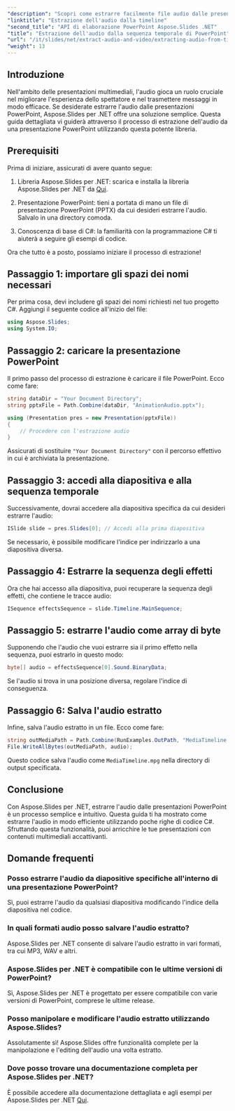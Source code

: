 ```yaml
---
"description": "Scopri come estrarre facilmente file audio dalle presentazioni PowerPoint utilizzando Aspose.Slides per .NET. Questa guida dettagliata fornisce istruzioni chiare."
"linktitle": "Estrazione dell'audio dalla timeline"
"second_title": "API di elaborazione PowerPoint Aspose.Slides .NET"
"title": "Estrazione dell'audio dalla sequenza temporale di PowerPoint"
"url": "/it/slides/net/extract-audio-and-video/extracting-audio-from-timeline/"
"weight": 13
---
```


## Introduzione

Nell'ambito delle presentazioni multimediali, l'audio gioca un ruolo cruciale nel migliorare l'esperienza dello spettatore e nel trasmettere messaggi in modo efficace. Se desiderate estrarre l'audio dalle presentazioni PowerPoint, Aspose.Slides per .NET offre una soluzione semplice. Questa guida dettagliata vi guiderà attraverso il processo di estrazione dell'audio da una presentazione PowerPoint utilizzando questa potente libreria.

## Prerequisiti

Prima di iniziare, assicurati di avere quanto segue:

1. Libreria Aspose.Slides per .NET: scarica e installa la libreria Aspose.Slides per .NET da [Qui](https://releases.aspose.com/slides/net/).

2. Presentazione PowerPoint: tieni a portata di mano un file di presentazione PowerPoint (PPTX) da cui desideri estrarre l'audio. Salvalo in una directory comoda.

3. Conoscenza di base di C#: la familiarità con la programmazione C# ti aiuterà a seguire gli esempi di codice.

Ora che tutto è a posto, possiamo iniziare il processo di estrazione!

## Passaggio 1: importare gli spazi dei nomi necessari

Per prima cosa, devi includere gli spazi dei nomi richiesti nel tuo progetto C#. Aggiungi il seguente codice all'inizio del file:

```csharp
using Aspose.Slides;
using System.IO;
```

## Passaggio 2: caricare la presentazione PowerPoint

Il primo passo del processo di estrazione è caricare il file PowerPoint. Ecco come fare:

```csharp
string dataDir = "Your Document Directory";
string pptxFile = Path.Combine(dataDir, "AnimationAudio.pptx");

using (Presentation pres = new Presentation(pptxFile))
{
    // Procedere con l'estrazione audio
}
```

Assicurati di sostituire `"Your Document Directory"` con il percorso effettivo in cui è archiviata la presentazione.

## Passaggio 3: accedi alla diapositiva e alla sequenza temporale

Successivamente, dovrai accedere alla diapositiva specifica da cui desideri estrarre l'audio:

```csharp
ISlide slide = pres.Slides[0]; // Accedi alla prima diapositiva
```

Se necessario, è possibile modificare l'indice per indirizzarlo a una diapositiva diversa.

## Passaggio 4: Estrarre la sequenza degli effetti

Ora che hai accesso alla diapositiva, puoi recuperare la sequenza degli effetti, che contiene le tracce audio:

```csharp
ISequence effectsSequence = slide.Timeline.MainSequence;
```

## Passaggio 5: estrarre l'audio come array di byte

Supponendo che l'audio che vuoi estrarre sia il primo effetto nella sequenza, puoi estrarlo in questo modo:

```csharp
byte[] audio = effectsSequence[0].Sound.BinaryData;
```

Se l'audio si trova in una posizione diversa, regolare l'indice di conseguenza.

## Passaggio 6: Salva l'audio estratto

Infine, salva l'audio estratto in un file. Ecco come fare:

```csharp
string outMediaPath = Path.Combine(RunExamples.OutPath, "MediaTimeline.mpg");
File.WriteAllBytes(outMediaPath, audio);
```

Questo codice salva l'audio come `MediaTimeline.mpg` nella directory di output specificata.

## Conclusione

Con Aspose.Slides per .NET, estrarre l'audio dalle presentazioni PowerPoint è un processo semplice e intuitivo. Questa guida ti ha mostrato come estrarre l'audio in modo efficiente utilizzando poche righe di codice C#. Sfruttando questa funzionalità, puoi arricchire le tue presentazioni con contenuti multimediali accattivanti.

## Domande frequenti

### Posso estrarre l'audio da diapositive specifiche all'interno di una presentazione PowerPoint?

Sì, puoi estrarre l'audio da qualsiasi diapositiva modificando l'indice della diapositiva nel codice.

### In quali formati audio posso salvare l'audio estratto?

Aspose.Slides per .NET consente di salvare l'audio estratto in vari formati, tra cui MP3, WAV e altri.

### Aspose.Slides per .NET è compatibile con le ultime versioni di PowerPoint?

Sì, Aspose.Slides per .NET è progettato per essere compatibile con varie versioni di PowerPoint, comprese le ultime release.

### Posso manipolare e modificare l'audio estratto utilizzando Aspose.Slides?

Assolutamente sì! Aspose.Slides offre funzionalità complete per la manipolazione e l'editing dell'audio una volta estratto.

### Dove posso trovare una documentazione completa per Aspose.Slides per .NET?

È possibile accedere alla documentazione dettagliata e agli esempi per Aspose.Slides per .NET [Qui](https://reference.aspose.com/slides/net/).